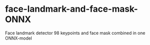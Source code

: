 # face-landmark-and-face-mask-ONNX
Face landmark detector 98 keypoints and face mask combined in one ONNX-model
